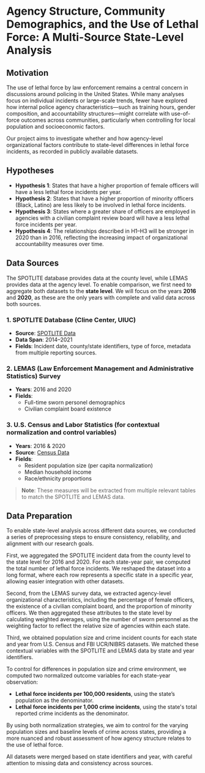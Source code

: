# Agency Structure, Community Demographics, and the Use of Lethal Force: A Multi-Source State-Level Analysis

## Motivation

The use of lethal force by law enforcement remains a central concern in discussions around policing in the United States. While many analyses focus on individual incidents or large-scale trends, fewer have explored how internal police agency characteristics—such as training hours, gender composition, and accountability structures—might correlate with use-of-force outcomes across communities, particularly when controlling for local population and socioeconomic factors.

Our project aims to investigate whether and how agency-level organizational factors contribute to state-level differences in lethal force incidents, as recorded in publicly available datasets.

## Hypotheses

- **Hypothesis 1**: States that have a higher proportion of female officers will have a less lethal force incidents per year.
- **Hypothesis 2**: States that have a higher proportion of minority officers (Black, Latino) are less likely to be involved in lethal force incidents.
- **Hypothesis 3**: States where a greater share of officers are employed in agencies with a civilian complaint review board will have a less lethal force incidents per year.
- **Hypothesis 4**: The relationships described in H1–H3 will be stronger in 2020 than in 2016, reflecting the increasing impact of organizational accountability measures over time.

## Data Sources

The SPOTLITE database provides data at the county level, while LEMAS provides data at the agency level. To enable comparison, we first need to aggregate both datasets to the **state level**. We will focus on the years **2016** and **2020**, as these are the only years with complete and valid data across both sources.

### 1. SPOTLITE Database (Cline Center, UIUC)

- **Source**: [SPOTLITE Data](https://clinecenter.illinois.edu/spotlite/data)
- **Data Span**: 2014–2021
- **Fields**: Incident date, county/state identifiers, type of force, metadata from multiple reporting sources.

### 2. LEMAS (Law Enforcement Management and Administrative Statistics) Survey

- **Years**: 2016 and 2020
- **Fields**:
  - Full-time sworn personel demographics
  - Civilian complaint board existence


### 3. U.S. Census and Labor Statistics (for contextual normalization and control variables)

- **Years**: 2016 & 2020
- **Source**: [Census Data](https://data.census.gov/table/ACSST1Y2023.S1902?q=United+States&t=Income+(Households,+Families,+Individuals)&g=010XX00US,$0400000)
- **Fields**:
  - Resident population size (per capita normalization)
  - Median household income
  - Race/ethnicity proportions

> **Note**: These measures will be extracted from multiple relevant tables to match the SPOTLITE and LEMAS data.

## Data Preparation

To enable state-level analysis across different data sources, we conducted a series of preprocessing steps to ensure consistency, reliability, and alignment with our research goals.

First, we aggregated the SPOTLITE incident data from the county level to the state level for 2016 and 2020. For each state-year pair, we computed the total number of lethal force incidents. We reshaped the dataset into a long format, where each row represents a specific state in a specific year, allowing easier integration with other datasets.

Second, from the LEMAS survey data, we extracted agency-level organizational characteristics, including the percentage of female officers, the existence of a civilian complaint board, and the proportion of minority officers. We then aggregated these attributes to the state level by calculating weighted averages, using the number of sworn personnel as the weighting factor to reflect the relative size of agencies within each state.

Third, we obtained population size and crime incident counts for each state and year from U.S. Census and FBI UCR/NIBRS datasets. We matched these contextual variables with the SPOTLITE and LEMAS data by state and year identifiers.

To control for differences in population size and crime environment, we computed two normalized outcome variables for each state-year observation:
- **Lethal force incidents per 100,000 residents**, using the state’s population as the denominator.
- **Lethal force incidents per 1,000 crime incidents**, using the state's total reported crime incidents as the denominator.

By using both normalization strategies, we aim to control for the varying population sizes and baseline levels of crime across states, providing a more nuanced and robust assessment of how agency structure relates to the use of lethal force.

All datasets were merged based on state identifiers and year, with careful attention to missing data and consistency across sources.
